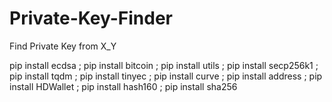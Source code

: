 # Private-Key-Finder
Find Private Key from X_Y

pip install ecdsa ; 
pip install bitcoin ;
pip install utils ;
pip install secp256k1 ;
pip install tqdm ;
pip install tinyec ;
pip install curve ;
pip install address ;
pip install HDWallet ; 
pip install hash160 ;
pip install sha256 
